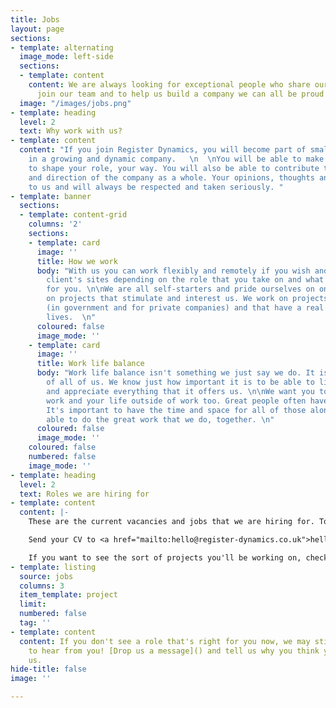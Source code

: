 ```yaml
---
title: Jobs
layout: page
sections:
- template: alternating
  image_mode: left-side
  sections:
  - template: content
    content: We are always looking for exceptional people who share our values, to
      join our team and to help us build a company we can all be proud of.
  image: "/images/jobs.png"
- template: heading
  level: 2
  text: Why work with us?
- template: content
  content: "If you join Register Dynamics, you will become part of small team of specialists
    in a growing and dynamic company.   \n  \nYou will be able to make your mark and
    to shape your role, your way. You will also be able to contribute to the growth
    and direction of the company as a whole. Your opinions, thoughts and ideas matter
    to us and will always be respected and taken seriously. "
- template: banner
  sections:
  - template: content-grid
    columns: '2'
    sections:
    - template: card
      image: ''
      title: How we work
      body: "With us you can work flexibly and remotely if you wish and/or at our
        client's sites depending on the role that you take on and what works best
        for you. \n\nWe are all self-starters and pride ourselves on only working
        on projects that stimulate and interest us. We work on projects that matter
        (in government and for private companies) and that have a real impact on people's
        lives.  \n"
      coloured: false
      image_mode: ''
    - template: card
      image: ''
      title: Work life balance
      body: "Work life balance isn't something we just say we do. It is at the heart
        of all of us. We know just how important it is to be able to live your life
        and appreciate everything that it offers us. \n\nWe want you to enjoy your
        work and your life outside of work too. Great people often have many interests.
        It's important to have the time and space for all of those alongside being
        able to do the great work that we do, together. \n"
      coloured: false
      image_mode: ''
    coloured: false
    numbered: false
    image_mode: ''
- template: heading
  level: 2
  text: Roles we are hiring for
- template: content
  content: |-
    These are the current vacancies and jobs that we are hiring for. To apply simply send us your CV along with a cover letter/email telling us why you think you'd be a good fit for us and for the role.

    Send your CV to <a href="mailto:hello@register-dynamics.co.uk">hello@register-dynamics.co.uk</a> and it'll be picked up by <a href="{{ '/authors/andy-bennett' | prepend: site.baseurl }}">Andy Bennett</a> or <a href="{{ '/authors/simon-worthington' | prepend: site.baseurl }}">Simon Worthington</a>. If you've got the sort of skills and experience the role is looking for, we'll get in touch to arrange an interview in our London offce or via video call.

    If you want to see the sort of projects you'll be working on, check out <a href="{{ '/case-studies' | prepend: site.baseurl }}">the interesting work we've done</a>.
- template: listing
  source: jobs
  columns: 3
  item_template: project
  limit: 
  numbered: false
  tag: ''
- template: content
  content: If you don't see a role that's right for you now, we may still be excited
    to hear from you! [Drop us a message]() and tell us why you think you should join
    us.
hide-title: false
image: ''

---
```

